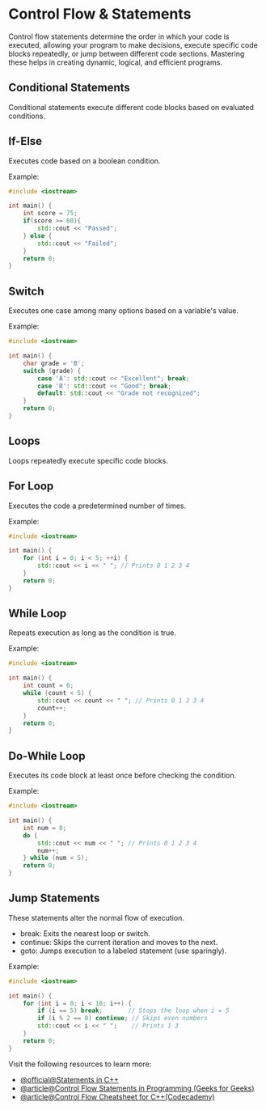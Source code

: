 # Control Flow & Statements
Control flow statements determine the order in which your code is executed, allowing your program to make decisions, execute specific code blocks repeatedly, or jump between different code sections. Mastering these helps in creating dynamic, logical, and efficient programs.

## Conditional Statements
Conditional statements execute different code blocks based on evaluated conditions.

## If-Else
Executes code based on a boolean condition.

Example:
```cpp
#include <iostream>

int main() {
    int score = 75;
    if(score >= 60){
        std::cout << "Passed";
    } else {
        std::cout << "Failed";
    }
    return 0;
}
```
## Switch 
Executes one case among many options based on a variable's value.

Example:
```cpp
#include <iostream>

int main() {
    char grade = 'B';
    switch (grade) {
        case 'A': std::cout << "Excellent"; break;
        case 'B': std::cout << "Good"; break;
        default: std::cout << "Grade not recognized";
    }
    return 0;
}
```
## Loops
Loops repeatedly execute specific code blocks.

## For Loop
Executes the code a predetermined number of times.

Example:
```cpp
#include <iostream>

int main() {
    for (int i = 0; i < 5; ++i) {
        std::cout << i << " "; // Prints 0 1 2 3 4
    }
    return 0;
}
```
## While Loop
Repeats execution as long as the condition is true.

Example:
```cpp
#include <iostream>

int main() {
    int count = 0;
    while (count < 5) {
        std::cout << count << " "; // Prints 0 1 2 3 4
        count++;
    }
    return 0;
}
```
## Do-While Loop
Executes its code block at least once before checking the condition.

Example:
```cpp
#include <iostream>

int main() {
    int num = 0;
    do {
        std::cout << num << " "; // Prints 0 1 2 3 4
        num++;
    } while (num < 5);
    return 0;
}
```
## Jump Statements
These statements alter the normal flow of execution.
- break: Exits the nearest loop or switch.
- continue: Skips the current iteration and moves to the next.
- goto: Jumps execution to a labeled statement (use sparingly).

Example:
```cpp
#include <iostream>

int main() {
    for (int i = 0; i < 10; i++) {
        if (i == 5) break;       // Stops the loop when i = 5
        if (i % 2 == 0) continue; // Skips even numbers
        std::cout << i << " ";    // Prints 1 3
    }
    return 0;
}
```
Visit the following resources to learn more: 
- [@official@Statements in C++](https://en.cppreference.com/w/cpp/language/statements)
- [@article@Control Flow Statements in Programming (Geeks for Geeks)](https://www.geeksforgeeks.org/control-flow-statements-in-programming/)
- [@article@Control Flow Cheatsheet for C++(Codecademy)](https://www.codecademy.com/learn/c-plus-plus-for-programmers/modules/control-flow-cpp/cheatsheet)